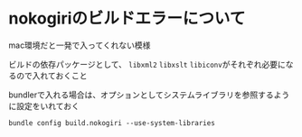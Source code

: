 # nokogiriのビルドエラーについて

mac環境だと一発で入ってくれない模様

ビルドの依存パッケージとして、 `libxml2` `libxslt` `libiconv`がそれぞれ必要になるので入れておくこと

bundlerで入れる場合は、オプションとしてシステムライブラリを参照するように設定をいれておく

```
bundle config build.nokogiri --use-system-libraries 
```
